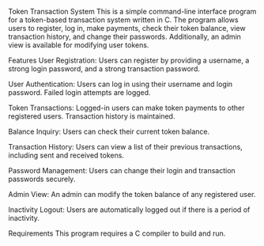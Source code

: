 Token Transaction System
This is a simple command-line interface program for a token-based transaction system written in C. The program allows users to register, log in, make payments, check their token balance, view transaction history, and change their passwords. Additionally, an admin view is available for modifying user tokens.

Features
User Registration: Users can register by providing a username, a strong login password, and a strong transaction password.

User Authentication: Users can log in using their username and login password. Failed login attempts are logged.

Token Transactions: Logged-in users can make token payments to other registered users. Transaction history is maintained.

Balance Inquiry: Users can check their current token balance.

Transaction History: Users can view a list of their previous transactions, including sent and received tokens.

Password Management: Users can change their login and transaction passwords securely.

Admin View: An admin can modify the token balance of any registered user.

Inactivity Logout: Users are automatically logged out if there is a period of inactivity.

Requirements
This program requires a C compiler to build and run.
